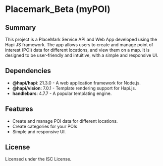 # Placemark_Beta (myPOI)


## Summary 

This project is a PlaceMark Service API and Web App developed using the Hapi JS framework. The app allows users to create and manage point of interest (POI) data for different locations, and view them on a map. It is designed to be user-friendly and intuitive, with a simple and responsive UI.

## Dependencies
- **@hapi/hapi**: 21.3.0 - A web application framework for Node.js.
- **@hapi/vision**: 7.0.1 - Template rendering support for Hapi.js.
- **handlebars**: 4.7.7 - A popular templating engine.

## Features
- Create and manage POI data for different locations.
- Create categories for your POIs
- Simple and responsive UI.

## License

Licensed under the ISC License.
